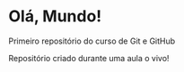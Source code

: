 # Olá, Mundo!
Primeiro repositório do curso de Git e GitHub

Repositório criado durante uma aula o vivo!
